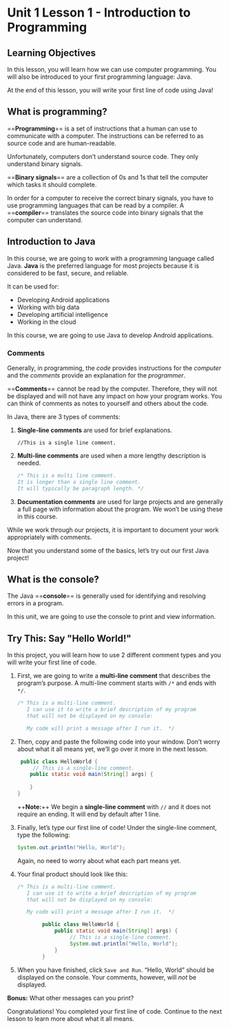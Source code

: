 # Unit 1 Lesson 1 - Introduction to Programming

## Learning Objectives
In this lesson, you will learn how we can use computer programming. You will also be introduced to your first programming language: Java.

At the end of this lesson, you will write your first line of code using Java! 

## What is programming?
==**Programming**== is a set of instructions that a human can use to communicate with a computer. The instructions can be referred to as source code and are human-readable. 

Unfortunately, computers don’t understand source code. They only understand binary signals. 

==**Binary signals**== are a collection of 0s and 1s that tell the computer which tasks it should complete. 

In order for a computer to receive the correct binary signals, you have to use programming languages that can be read by a compiler. A ==**compiler**== translates the source code into binary signals that the computer can understand. 

## Introduction to Java 
In this course, we are going to work with a programming language called Java. **Java** is the preferred language for most projects because it is considered to be fast, secure, and reliable. 

It can be used for: 
- Developing Android applications
- Working with big data
- Developing artificial intelligence
- Working in the cloud

In this course, we are going to use Java to develop Android applications. 

### Comments
Generally, in programming, the *code* provides instructions for the *computer* and the *comments* provide an explanation for the *programmer*. 

==**Comments**== cannot be read by the computer. Therefore, they will not be displayed and will not have any impact on how your program works. You can think of comments as notes to yourself and others about the code. 

In Java, there are 3 types of comments: 

1. **Single-line comments** are used for brief explanations. 
    
    `//This is a single line comment.`
    
2. **Multi-line comments** are used when a more lengthy description is needed. 
    
    ``` java
    /* This is a multi line comment. 
    It is longer than a single line comment.   
    It will typically be paragraph length. */
    ```
    
3. **Documentation comments** are used for large projects and are generally a full page with information about the program. We won’t be using these in this course. 

While we work through our projects, it is important to document your work appropriately with comments. 

Now that you understand some of the basics, let’s try out our first Java project!

## What is the console?
The Java ==**console**== is generally used for identifying and resolving errors in a program. 

In this unit, we are going to use the console to print and view information. 

## Try This: Say "Hello World!"
In this project, you will learn how to use 2 different comment types and you will write your first line of code. 

1. First, we are going to write a **multi-line comment** that describes the program’s purpose. A multi-line comment starts with `/*` and ends with `*/`.

    ``` java
    /* This is a multi-line comment. 
       I can use it to write a brief description of my program 
       that will not be displayed on my console: 

       My code will print a message after I run it.  */
    ```


2. Then, copy and paste the following code into your window. Don’t worry about what it all means yet, we’ll go over it more in the next lesson. 

    ``` java
     public class HelloWorld {
         // This is a single-line comment.    
        public static void main(String[] args) {
            
        }
    }
    ```

    ++**Note:**++ We begin a **single-line comment** with `//` and it does not require an ending. It will end by default after 1 line. 

3. Finally, let’s type our first line of code! Under the single-line comment, type the following: 

    ``` java
    System.out.println("Hello, World");
    ```

    Again, no need to worry about what each part means yet. 

4. Your final product should look like this: 

    ``` java
    /* This is a multi-line comment. 
       I can use it to write a brief description of my program 
       that will not be displayed on my console: 

       My code will print a message after I run it.  */

            public class HelloWorld {
                public static void main(String[] args) {
                     // This is a single-line comment. 
                     System.out.println("Hello, World");
                }
            }
    ```

5. When you have finished, click `Save and Run`. “Hello, World” should be displayed on the console. Your comments, however, will *not* be displayed. 

**Bonus:** What other messages can you print?

Congratulations! You completed your first line of code. Continue to the next lesson to learn more about what it all means. 





